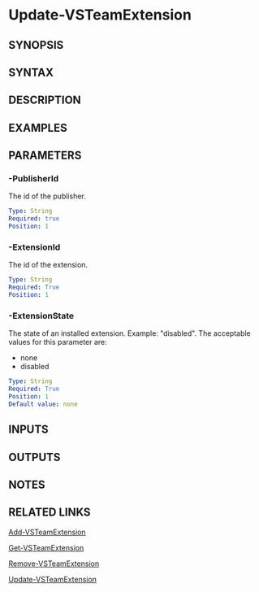 <!-- #include "./common/header.md" -->

# Update-VSTeamExtension

## SYNOPSIS

<!-- #include "./synopsis/Update-VSTeamExtension.md" -->

## SYNTAX

## DESCRIPTION

<!-- #include "./synopsis/Update-VSTeamExtension.md" -->

## EXAMPLES

## PARAMETERS

### -PublisherId

The id of the publisher.

```yaml
Type: String
Required: true
Position: 1
```

### -ExtensionId

The id of the extension.

```yaml
Type: String
Required: True
Position: 1
```

### -ExtensionState

The state of an installed extension. Example: "disabled". The acceptable values for this parameter are:

- none
- disabled

```yaml
Type: String
Required: True
Position: 1
Default value: none
```

<!-- #include "./params/force.md" -->

## INPUTS

## OUTPUTS

## NOTES

## RELATED LINKS

[Add-VSTeamExtension](Add-VSTeamExtension.md)

[Get-VSTeamExtension](Get-VSTeamExtension.md)

[Remove-VSTeamExtension](Remove-VSTeamExtension.md)

[Update-VSTeamExtension](Update-VSTeamExtension.md)